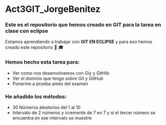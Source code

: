 # Act3GIT_JorgeBenitez
### Este es el repositorio que hemos creado en GIT para la tarea en clase con eclipse

Estamos aprendiendo a trabajar con **GIT EN ECLIPSE** y para eso hemos creado este repositorio :boy: :mortar_board:

### Hemos hecho esta tarea para: 
- Ver como nos desenvolvemos con Giy y GitHib
- Ver el dominio que tengo sobre Git y GitHub
- Ponerme a prueba antes del examen

### He añadido los métodos:
- 30 Números aleatorios del 1 al 10
- Intervalo de 2 números y icremente de 7 en 7 y si el tercer número se encuentra en ese intervalo se muestre
